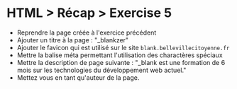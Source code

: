 # HTML > Récap > Exercise 5

  * Reprendre la page créée à l'exercice précédent
  * Ajouter un titre à la page : "_blankzer"
  * Ajouter le favicon qui est utilisé sur le site `blank.bellevillecitoyenne.fr`
  * Mettre la balise méta permettant l'utilisation des charactères spéciaux
  * Mettre la description de page suivante : "_blank est une formation de 6 mois sur les technologies du développement web actuel."
  * Mettez vous en tant qu'auteur de la page.
